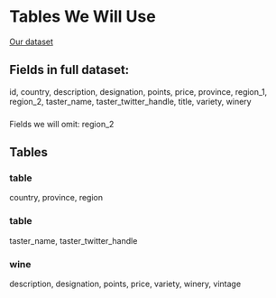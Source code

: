 # Tables We Will Use
[Our dataset](https://www.kaggle.com/zynicide/wine-reviews)
## Fields in full dataset: 
id, country, description, designation, points, price, province, region_1, region_2, taster_name, taster_twitter_handle, title, variety, winery

### 
Fields we will omit: region_2

## Tables

### table
country, province, region

### table
taster_name, taster_twitter_handle 

### wine
description, designation, points, price, variety, winery, vintage


